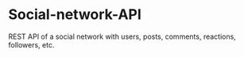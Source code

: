 # Social-network-API
REST API of a social network with users, posts, comments, reactions, followers, etc.
